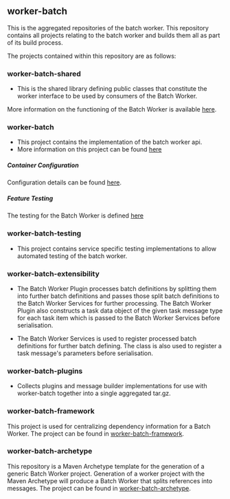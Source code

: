 ## worker-batch

This is the aggregated repositories of the batch worker. This repository contains all projects relating to the batch worker and builds them all as part of its build process.

The projects contained within this repository are as follows:

### worker-batch-shared
- This is the shared library defining public classes that constitute the worker interface to be used by consumers of the Batch Worker.

More information on the functioning of the Batch Worker is available [here](https://github.com/jobservice/worker-batch/tree/develop/worker-batch-shared).

### worker-batch
- This project contains the implementation of the batch worker api.
- More information on this project can be found [here](https://github.com/jobservice/worker-batch/tree/develop/worker-batch)

##### Container Configuration

Configuration details can be found [here](https://github.hpe.com/caf/chateau/tree/develop/services/batch-worker/configuration-files).

##### Feature Testing
The testing for the Batch Worker is defined [here](https://github.com/jobservice/worker-batch/tree/develop/testcases)

### worker-batch-testing
- This project contains service specific testing implementations to allow automated testing of the batch worker.

### worker-batch-extensibility
- The Batch Worker Plugin processes batch definitions by splitting them into further batch definitions and passes those split batch definitions to the Batch Worker Services for further processing. The Batch Worker Plugin also constructs a task data object of the given task message type for each task item which is passed to the Batch Worker Services before serialisation.

- The Batch Worker Services is used to register processed batch definitions for further batch defining. The class is also used to register a task message's parameters before serialisation.

### worker-batch-plugins
- Collects plugins and message builder implementations for use with worker-batch together into a single aggregated tar.gz.

### worker-batch-framework

This project is used for centralizing dependency information for a Batch Worker. The project can be found in [worker-batch-framework](https://github.com/jobservice/worker-batch/tree/develop/worker-batch-framework).

### worker-batch-archetype

This repository is a Maven Archetype template for the generation of a generic Batch Worker project. Generation of a worker project with the Maven Archetype will produce a Batch Worker that splits references into messages. The project can be found in [worker-batch-archetype](https://github.com/jobservice/worker-batch/tree/develop/worker-batch-archetype).
